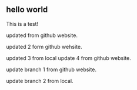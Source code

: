 ## hello world

This is a test!

updated from github website.

updated 2 form github wehsite.

updated 3 from local
update 4 from github website.

update branch 1 from github website.

update branch 2 from local.
